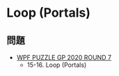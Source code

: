 # Loop (Portals)

## 問題
- [WPF PUZZLE GP 2020 ROUND 7](../questions/wpfpgp2020-7.md)
	- 15-16. Loop (Portals)

